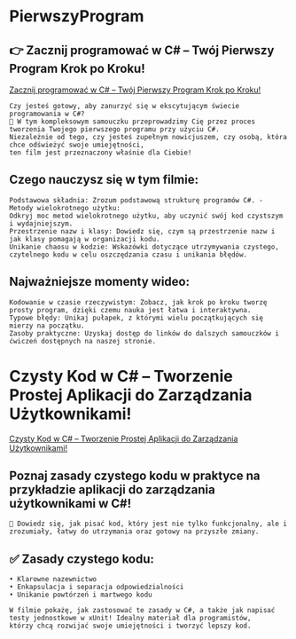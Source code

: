 ﻿# PierwszyProgram
## 👉 Zacznij programować w C# – Twój Pierwszy Program Krok po Kroku!
[Zacznij programować w C# – Twój Pierwszy Program Krok po Kroku!](https://www.youtube.com/watch?v=D-5tXNylF3g "Zacznij programować w C# – Twój Pierwszy Program Krok po Kroku!")
	
	

	Czy jesteś gotowy, aby zanurzyć się w ekscytującym świecie programowania w C#? 
	🚀 W tym kompleksowym samouczku przeprowadzimy Cię przez proces tworzenia Twojego pierwszego programu przy użyciu C#. 
	Niezależnie od tego, czy jesteś zupełnym nowicjuszem, czy osobą, która chce odświeżyć swoje umiejętności, 
	ten film jest przeznaczony właśnie dla Ciebie!

## Czego nauczysz się w tym filmie:

	Podstawowa składnia: Zrozum podstawową strukturę programów C#. - Metody wielokrotnego użytku: 
	Odkryj moc metod wielokrotnego użytku, aby uczynić swój kod czystszym i wydajniejszym.
	Przestrzenie nazw i klasy: Dowiedz się, czym są przestrzenie nazw i jak klasy pomagają w organizacji kodu.
	Unikanie chaosu w kodzie: Wskazówki dotyczące utrzymywania czystego, czytelnego kodu w celu oszczędzania czasu i unikania błędów.

## Najważniejsze momenty wideo:

	Kodowanie w czasie rzeczywistym: Zobacz, jak krok po kroku tworzę prosty program, dzięki czemu nauka jest łatwa i interaktywna.
	Typowe błędy: Unikaj pułapek, z którymi wielu początkujących się mierzy na początku.
	Zasoby praktyczne: Uzyskaj dostęp do linków do dalszych samouczków i ćwiczeń dostępnych na naszej stronie.

# Czysty Kod w C# – Tworzenie Prostej Aplikacji do Zarządzania Użytkownikami! 

[Czysty Kod w C# – Tworzenie Prostej Aplikacji do Zarządzania Użytkownikami!](https://www.youtube.com/watch?v=ybFjih4mqVo "Czysty Kod w C# – Tworzenie Prostej Aplikacji do Zarządzania Użytkownikami!")
	

## Poznaj zasady czystego kodu w praktyce na przykładzie aplikacji do zarządzania użytkownikami w C#! 
	🚀 Dowiedz się, jak pisać kod, który jest nie tylko funkcjonalny, ale i zrozumiały, łatwy do utrzymania oraz gotowy na przyszłe zmiany.

## ✅ Zasady czystego kodu:
	• Klarowne nazewnictwo
	• Enkapsulacja i separacja odpowiedzialności
	• Unikanie powtórzeń i martwego kodu

	W filmie pokażę, jak zastosować te zasady w C#, a także jak napisać testy jednostkowe w xUnit! Idealny materiał dla programistów, 
	którzy chcą rozwijać swoje umiejętności i tworzyć lepszy kod.
